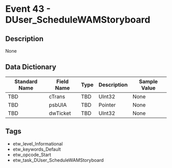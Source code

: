# Event 43 - DUser_ScheduleWAMStoryboard

## Description
None

## Data Dictionary
|Standard Name|Field Name|Type|Description|Sample Value|
|---|---|---|---|---|
|TBD|cTrans|TBD|UInt32|None|None|
|TBD|psbUIA|TBD|Pointer|None|None|
|TBD|dwTicket|TBD|UInt32|None|None|

## Tags
* etw_level_Informational
* etw_keywords_Default
* etw_opcode_Start
* etw_task_DUser_ScheduleWAMStoryboard